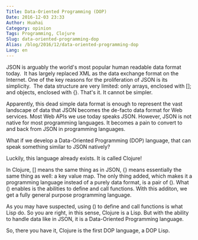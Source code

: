 ```yaml
---
Title: Data-Oriented Programming (DOP)
Date: 2016-12-03 23:33
Author: Huahai
Category: opinion
Tags: Programming, Clojure
Slug: data-oriented-programming-dop
Alias: /blog/2016/12/data-oriented-programming-dop
Lang: en
---
```


JSON is arguably the world's most popular human readable data format today.  It has largely replaced XML as the data exchange format on the Internet. One of the key reasons for the proliferation of JSON is its simplicity.  The data structure are very limited: only arrays, enclosed with []; and objects, enclosed with {}. That's it. It cannot be simpler.

Apparently, this dead simple data format is enough to represent the vast landscape of data that JSON becomes the de-facto data format for Web services. Most Web APIs we use today speaks JSON. However, JSON is not native for most programming languages. It becomes a pain to convert to and back from JSON in programming languages.

What if we develop a Data-Oriented Programming (DOP) language, that can speak something similar to JSON natively?

Luckily, this language already exists. It is called Clojure!

In Clojure, [] means the same thing as in JSON, {} means essentially the same thing as well: a key value map. The only thing added, which makes it a programming language instead of a purely data format, is a pair of (). What () enables is the abilities to define and call functions. With this additon, we get a fully general purpose programming language.

As you may have suspected, using () to define and call functions is what Lisp do. So you are right, in this sense, Clojure is a Lisp. But with the ability to handle data like in JSON, it is a Data-Oriented Programming language.

So, there you have it, Clojure is the first DOP language, a DOP Lisp.
